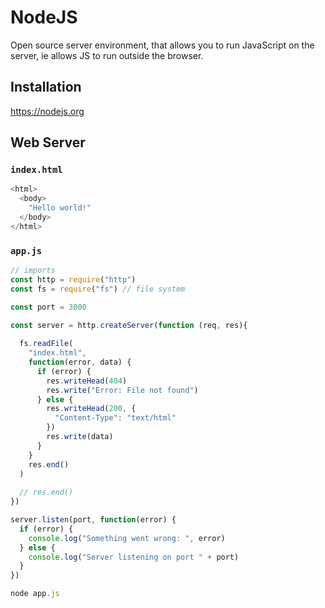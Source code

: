 # NodeJS

Open source server environment, that allows you to run JavaScript on the server, ie allows JS to run outside the browser.

## Installation

https://nodejs.org

## Web Server

### `index.html`

```js
<html>
  <body>
  	"Hello world!"
  </body>
</html>
```

### `app.js`

```js
// imports
const http = require("http")
const fs = require("fs") // file system

const port = 3000

const server = http.createServer(function (req, res){
  
  fs.readFile(
    "index.html",
    function(error, data) {
      if (error) {
        res.writeHead(404)
        res.write("Error: File not found")
      } else {
        res.writeHead(200, {
          "Content-Type": "text/html"
        })
        res.write(data)
      }
    }
    res.end()
  )
  
  // res.end()
})

server.listen(port, function(error) {
  if (error) {
    console.log("Something went wrong: ", error)
  } else {
    console.log("Server listening on port " + port)
  }
})
```

```js
node app.js
```

